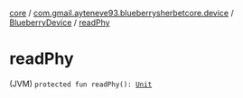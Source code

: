 [core](../../index.md) / [com.gmail.ayteneve93.blueberrysherbetcore.device](../index.md) / [BlueberryDevice](index.md) / [readPhy](./read-phy.md)

# readPhy

(JVM) `protected fun readPhy(): `[`Unit`](https://kotlinlang.org/api/latest/jvm/stdlib/kotlin/-unit/index.html)